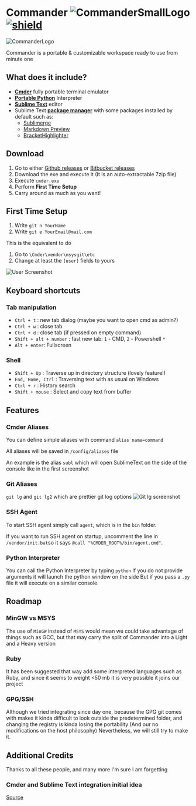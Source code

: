# Commander ![CommanderSmallLogo](http://i.imgur.com/O7Aj373.png) [![shield](https://img.shields.io/badge/license-MIT-006969.svg?style=plastic)](http://opensource.org/licenses/MIT "MIT license")

![CommanderLogo](http://i.imgur.com/bDow6iB.png)

Commander is a portable & customizable workspace ready to use from minute one

## What does it include?

* [**Cmder**](http://gooseberrycreative.com/cmder/) fully portable terminal emulator 
* [**Portable Python**](http://portablepython.com/) Interpreter
* [**Sublime Text**](http://www.sublimetext.com/) editor
* Sublime Text [**package manager**](https://packagecontrol.io/) with some packages installed by default such as:
    * [Sublimerge](http://www.sublimerge.com/)
    * [Markdown Preview](https://github.com/revolunet/sublimetext-markdown-preview)
    * [BracketHighlighter](https://github.com/facelessuser/BracketHighlighter)

## Download

1. Go to either [Github releases](https://github.com/Mortadelegle/Commander/releases) or [Bitbucket releases](https://bitbucket.org/Mortadelegle/commander/downloads)
2. Download the exe and execute it (It is an auto-extractable 7zip file)
3. Execute `cmder.exe`
4. Perform **First Time Setup**
5. Carry around as much as you want!

## First Time Setup

1. Write `git n YourName`
2. Write `git e YourEmail@mail.com`

This is the equivalent to do

1. Go to `\Cmder\vendor\msysgit\etc`
2. Change at least the `[user]` fields to yours

![User Screenshot](http://i.imgur.com/E9yPjsP.png)

## Keyboard shortcuts

### Tab manipulation

* `Ctrl + t` : new tab dialog (maybe you want to open cmd as admin?)
* `Ctrl + w` : close tab
* `Ctrl + d` : close tab (if pressed on empty command)
* `Shift + alt + number` : fast new tab: `1` - CMD, `2` - Powershell `*`
* `Alt + enter`: Fullscreen

### Shell

* `Shift + Up` : Traverse up in directory structure (lovely feature!)
* `End, Home, Ctrl` : Traversing text with as usual on Windows
* `Ctrl + r` : History search
* `Shift + mouse` : Select and copy text from buffer

## Features

### Cmder Aliases
You can define simple aliases with command `alias name=command`

All aliases will be saved in `/config/aliases` file

An example is the alias `subl` which will open SublimeText on the side of the console like in the first screenshot

### Git Aliases
`git lg` and `git lg2` which are prettier git log options
![Git lg screenshot](http://i.imgur.com/QOcvbeH.png)

### SSH Agent

To start SSH agent simply call `agent`, which is in the `bin` folder.

If you want to run SSH agent on startup, uncomment the line in `/vendor/init.bat`so it says `@call "%CMDER_ROOT%/bin/agent.cmd"`.

### Python Interpreter
You can call the Python Interpreter by typing `python`
If you do not provide arguments it will launch the python window on the side
But if you pass a `.py` file it will execute on a similar console.

## Roadmap

### MinGW vs MSYS

The use of `MinGW` instead of `MSYS` would mean we could take advantage of things such as GCC, but that may carry the split of Commander into a Light and a Heavy version

### Ruby

It has been suggested that way add some interpreted languages such as Ruby, and since it seems to weight <50 mb it is very possible it joins our project

### GPG/SSH

Although we tried integrating since day one, because the GPG git comes with makes it kinda difficult to look outside the predetermined folder, and changing the registry is kinda losing the portability (And our no modifications on the host philosophy)
Nevertheless, we will still try to make it.

## Additional Credits

Thanks to all these people, and many more I'm sure I am forgetting

### Cmder and Sublime Text integration initial idea

[Source](http://laravel.io/forum/02-24-2014-a-neat-way-integrate-cmder-and-sublime-text-seamlessly)
